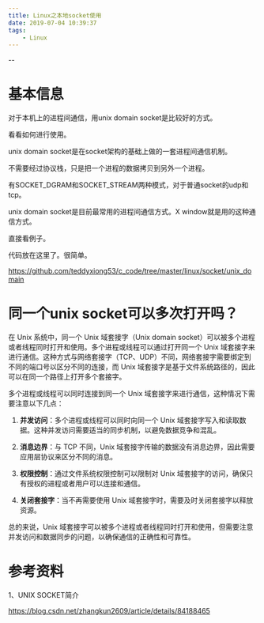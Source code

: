 ```yaml
---
title: Linux之本地socket使用
date: 2019-07-04 10:39:37
tags:
	- Linux
---
```


--

# 基本信息

对于本机上的进程间通信，用unix domain socket是比较好的方式。

看看如何进行使用。

unix domain socket是在socket架构的基础上做的一套进程间通信机制。

不需要经过协议栈，只是把一个进程的数据拷贝到另外一个进程。

有SOCKET_DGRAM和SOCKET_STREAM两种模式，对于普通socket的udp和tcp。

unix domain socket是目前最常用的进程间通信方式。X window就是用的这种通信方式。

直接看例子。

代码放在这里了。很简单。

https://github.com/teddyxiong53/c_code/tree/master/linux/socket/unix_domain

# 同一个unix socket可以多次打开吗？

在 Unix 系统中，同一个 Unix 域套接字（Unix domain socket）可以被多个进程或者线程同时打开和使用。多个进程或线程可以通过打开同一个 Unix 域套接字来进行通信。这种方式与网络套接字（TCP、UDP）不同，网络套接字需要绑定到不同的端口号以区分不同的连接，而 Unix 域套接字是基于文件系统路径的，因此可以在同一个路径上打开多个套接字。

多个进程或线程可以同时连接到同一个 Unix 域套接字来进行通信，这种情况下需要注意以下几点：

1. **并发访问**：多个进程或线程可以同时向同一个 Unix 域套接字写入和读取数据。这种并发访问需要适当的同步机制，以避免数据竞争和混乱。

2. **消息边界**：与 TCP 不同，Unix 域套接字传输的数据没有消息边界，因此需要应用层协议来区分不同的消息。

3. **权限控制**：通过文件系统权限控制可以限制对 Unix 域套接字的访问，确保只有授权的进程或者用户可以连接和通信。

4. **关闭套接字**：当不再需要使用 Unix 域套接字时，需要及时关闭套接字以释放资源。

总的来说，Unix 域套接字可以被多个进程或者线程同时打开和使用，但需要注意并发访问和数据同步的问题，以确保通信的正确性和可靠性。

# 参考资料

1、UNIX SOCKET简介

https://blog.csdn.net/zhangkun2609/article/details/84188465